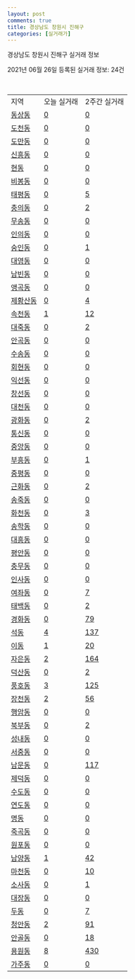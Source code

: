 ```yaml
---
layout: post
comments: true
title: 경상남도 창원시 진해구
categories: [실거래가]
---
```


경상남도 창원시 진해구 실거래 정보

2021년 06월 26일 등록된 실거래 정보: 24건

<script type="text/javascript">
  google.charts.load('current', {'packages':['corechart']});
  google.charts.setOnLoadCallback(drawChart);

  function drawChart() {
    var data = google.visualization.arrayToDataTable([['거래일', '매매', '전월세', '전매'], ['2021-02', 0, 13, 0], ['2021-03', 5, 51, 0], ['2021-04', 185, 142, 0], ['2021-05', 250, 426, 6], ['2021-06', 124, 136, 6]]);

    var options = {
      title: '최근 유형별 거래량 추이',
      legend: { position: 'bottom' }
    };

    var chart = new google.visualization.LineChart(document.getElementById('columnchart_material'));
    chart.draw(data, (options));
  }
</script>

<div id="columnchart_material" style="width: 450px; margin-left: -35px"></div>
<br>
<table class="sortable">
  <tr>
    <td>지역</td>
    <td>오늘 실거래</td>
    <td>2주간 실거래</td>
  </tr>

  
  <tr class="item">
    <td><a href="4812910100.html">동상동</a></td>
    <td><a href="4812910100.html">0</a></td>
    <td><a href="4812910100.html">0</a></td>
  </tr>
    

  <tr class="item">
    <td><a href="4812910200.html">도천동</a></td>
    <td><a href="4812910200.html">0</a></td>
    <td><a href="4812910200.html">0</a></td>
  </tr>
    

  <tr class="item">
    <td><a href="4812910300.html">도만동</a></td>
    <td><a href="4812910300.html">0</a></td>
    <td><a href="4812910300.html">0</a></td>
  </tr>
    

  <tr class="item">
    <td><a href="4812910400.html">신흥동</a></td>
    <td><a href="4812910400.html">0</a></td>
    <td><a href="4812910400.html">0</a></td>
  </tr>
    

  <tr class="item">
    <td><a href="4812910500.html">현동</a></td>
    <td><a href="4812910500.html">0</a></td>
    <td><a href="4812910500.html">0</a></td>
  </tr>
    

  <tr class="item">
    <td><a href="4812910600.html">비봉동</a></td>
    <td><a href="4812910600.html">0</a></td>
    <td><a href="4812910600.html">0</a></td>
  </tr>
    

  <tr class="item">
    <td><a href="4812910700.html">태평동</a></td>
    <td><a href="4812910700.html">0</a></td>
    <td><a href="4812910700.html">5</a></td>
  </tr>
    

  <tr class="item">
    <td><a href="4812910800.html">충의동</a></td>
    <td><a href="4812910800.html">0</a></td>
    <td><a href="4812910800.html">2</a></td>
  </tr>
    

  <tr class="item">
    <td><a href="4812910900.html">무송동</a></td>
    <td><a href="4812910900.html">0</a></td>
    <td><a href="4812910900.html">0</a></td>
  </tr>
    

  <tr class="item">
    <td><a href="4812911000.html">인의동</a></td>
    <td><a href="4812911000.html">0</a></td>
    <td><a href="4812911000.html">0</a></td>
  </tr>
    

  <tr class="item">
    <td><a href="4812911100.html">숭인동</a></td>
    <td><a href="4812911100.html">0</a></td>
    <td><a href="4812911100.html">1</a></td>
  </tr>
    

  <tr class="item">
    <td><a href="4812911200.html">대영동</a></td>
    <td><a href="4812911200.html">0</a></td>
    <td><a href="4812911200.html">0</a></td>
  </tr>
    

  <tr class="item">
    <td><a href="4812911300.html">남빈동</a></td>
    <td><a href="4812911300.html">0</a></td>
    <td><a href="4812911300.html">0</a></td>
  </tr>
    

  <tr class="item">
    <td><a href="4812911400.html">앵곡동</a></td>
    <td><a href="4812911400.html">0</a></td>
    <td><a href="4812911400.html">0</a></td>
  </tr>
    

  <tr class="item">
    <td><a href="4812911500.html">제황산동</a></td>
    <td><a href="4812911500.html">0</a></td>
    <td><a href="4812911500.html">4</a></td>
  </tr>
    

  <tr class="item">
    <td><a href="4812911600.html">속천동</a></td>
    <td><a href="4812911600.html">1</a></td>
    <td><a href="4812911600.html">12</a></td>
  </tr>
    

  <tr class="item">
    <td><a href="4812911700.html">대죽동</a></td>
    <td><a href="4812911700.html">0</a></td>
    <td><a href="4812911700.html">2</a></td>
  </tr>
    

  <tr class="item">
    <td><a href="4812911800.html">안곡동</a></td>
    <td><a href="4812911800.html">0</a></td>
    <td><a href="4812911800.html">0</a></td>
  </tr>
    

  <tr class="item">
    <td><a href="4812911900.html">수송동</a></td>
    <td><a href="4812911900.html">0</a></td>
    <td><a href="4812911900.html">0</a></td>
  </tr>
    

  <tr class="item">
    <td><a href="4812912000.html">회현동</a></td>
    <td><a href="4812912000.html">0</a></td>
    <td><a href="4812912000.html">0</a></td>
  </tr>
    

  <tr class="item">
    <td><a href="4812912100.html">익선동</a></td>
    <td><a href="4812912100.html">0</a></td>
    <td><a href="4812912100.html">0</a></td>
  </tr>
    

  <tr class="item">
    <td><a href="4812912200.html">창선동</a></td>
    <td><a href="4812912200.html">0</a></td>
    <td><a href="4812912200.html">0</a></td>
  </tr>
    

  <tr class="item">
    <td><a href="4812912300.html">대천동</a></td>
    <td><a href="4812912300.html">0</a></td>
    <td><a href="4812912300.html">0</a></td>
  </tr>
    

  <tr class="item">
    <td><a href="4812912400.html">광화동</a></td>
    <td><a href="4812912400.html">0</a></td>
    <td><a href="4812912400.html">2</a></td>
  </tr>
    

  <tr class="item">
    <td><a href="4812912500.html">통신동</a></td>
    <td><a href="4812912500.html">0</a></td>
    <td><a href="4812912500.html">0</a></td>
  </tr>
    

  <tr class="item">
    <td><a href="4812912600.html">중앙동</a></td>
    <td><a href="4812912600.html">0</a></td>
    <td><a href="4812912600.html">0</a></td>
  </tr>
    

  <tr class="item">
    <td><a href="4812912700.html">부흥동</a></td>
    <td><a href="4812912700.html">0</a></td>
    <td><a href="4812912700.html">1</a></td>
  </tr>
    

  <tr class="item">
    <td><a href="4812912800.html">중평동</a></td>
    <td><a href="4812912800.html">0</a></td>
    <td><a href="4812912800.html">0</a></td>
  </tr>
    

  <tr class="item">
    <td><a href="4812912900.html">근화동</a></td>
    <td><a href="4812912900.html">0</a></td>
    <td><a href="4812912900.html">2</a></td>
  </tr>
    

  <tr class="item">
    <td><a href="4812913000.html">송죽동</a></td>
    <td><a href="4812913000.html">0</a></td>
    <td><a href="4812913000.html">0</a></td>
  </tr>
    

  <tr class="item">
    <td><a href="4812913100.html">화천동</a></td>
    <td><a href="4812913100.html">0</a></td>
    <td><a href="4812913100.html">3</a></td>
  </tr>
    

  <tr class="item">
    <td><a href="4812913200.html">송학동</a></td>
    <td><a href="4812913200.html">0</a></td>
    <td><a href="4812913200.html">0</a></td>
  </tr>
    

  <tr class="item">
    <td><a href="4812913300.html">대흥동</a></td>
    <td><a href="4812913300.html">0</a></td>
    <td><a href="4812913300.html">0</a></td>
  </tr>
    

  <tr class="item">
    <td><a href="4812913400.html">평안동</a></td>
    <td><a href="4812913400.html">0</a></td>
    <td><a href="4812913400.html">0</a></td>
  </tr>
    

  <tr class="item">
    <td><a href="4812913500.html">충무동</a></td>
    <td><a href="4812913500.html">0</a></td>
    <td><a href="4812913500.html">0</a></td>
  </tr>
    

  <tr class="item">
    <td><a href="4812913600.html">인사동</a></td>
    <td><a href="4812913600.html">0</a></td>
    <td><a href="4812913600.html">0</a></td>
  </tr>
    

  <tr class="item">
    <td><a href="4812913700.html">여좌동</a></td>
    <td><a href="4812913700.html">0</a></td>
    <td><a href="4812913700.html">7</a></td>
  </tr>
    

  <tr class="item">
    <td><a href="4812913800.html">태백동</a></td>
    <td><a href="4812913800.html">0</a></td>
    <td><a href="4812913800.html">2</a></td>
  </tr>
    

  <tr class="item">
    <td><a href="4812913900.html">경화동</a></td>
    <td><a href="4812913900.html">0</a></td>
    <td><a href="4812913900.html">79</a></td>
  </tr>
    

  <tr class="item">
    <td><a href="4812914000.html">석동</a></td>
    <td><a href="4812914000.html">4</a></td>
    <td><a href="4812914000.html">137</a></td>
  </tr>
    

  <tr class="item">
    <td><a href="4812914100.html">이동</a></td>
    <td><a href="4812914100.html">1</a></td>
    <td><a href="4812914100.html">20</a></td>
  </tr>
    

  <tr class="item">
    <td><a href="4812914200.html">자은동</a></td>
    <td><a href="4812914200.html">2</a></td>
    <td><a href="4812914200.html">164</a></td>
  </tr>
    

  <tr class="item">
    <td><a href="4812914300.html">덕산동</a></td>
    <td><a href="4812914300.html">0</a></td>
    <td><a href="4812914300.html">2</a></td>
  </tr>
    

  <tr class="item">
    <td><a href="4812914400.html">풍호동</a></td>
    <td><a href="4812914400.html">3</a></td>
    <td><a href="4812914400.html">125</a></td>
  </tr>
    

  <tr class="item">
    <td><a href="4812914500.html">장천동</a></td>
    <td><a href="4812914500.html">2</a></td>
    <td><a href="4812914500.html">56</a></td>
  </tr>
    

  <tr class="item">
    <td><a href="4812914600.html">행암동</a></td>
    <td><a href="4812914600.html">0</a></td>
    <td><a href="4812914600.html">0</a></td>
  </tr>
    

  <tr class="item">
    <td><a href="4812914700.html">북부동</a></td>
    <td><a href="4812914700.html">0</a></td>
    <td><a href="4812914700.html">2</a></td>
  </tr>
    

  <tr class="item">
    <td><a href="4812914800.html">성내동</a></td>
    <td><a href="4812914800.html">0</a></td>
    <td><a href="4812914800.html">0</a></td>
  </tr>
    

  <tr class="item">
    <td><a href="4812914900.html">서중동</a></td>
    <td><a href="4812914900.html">0</a></td>
    <td><a href="4812914900.html">0</a></td>
  </tr>
    

  <tr class="item">
    <td><a href="4812915000.html">남문동</a></td>
    <td><a href="4812915000.html">0</a></td>
    <td><a href="4812915000.html">117</a></td>
  </tr>
    

  <tr class="item">
    <td><a href="4812915100.html">제덕동</a></td>
    <td><a href="4812915100.html">0</a></td>
    <td><a href="4812915100.html">0</a></td>
  </tr>
    

  <tr class="item">
    <td><a href="4812915200.html">수도동</a></td>
    <td><a href="4812915200.html">0</a></td>
    <td><a href="4812915200.html">0</a></td>
  </tr>
    

  <tr class="item">
    <td><a href="4812915300.html">연도동</a></td>
    <td><a href="4812915300.html">0</a></td>
    <td><a href="4812915300.html">0</a></td>
  </tr>
    

  <tr class="item">
    <td><a href="4812915400.html">명동</a></td>
    <td><a href="4812915400.html">0</a></td>
    <td><a href="4812915400.html">0</a></td>
  </tr>
    

  <tr class="item">
    <td><a href="4812915500.html">죽곡동</a></td>
    <td><a href="4812915500.html">0</a></td>
    <td><a href="4812915500.html">0</a></td>
  </tr>
    

  <tr class="item">
    <td><a href="4812915600.html">원포동</a></td>
    <td><a href="4812915600.html">0</a></td>
    <td><a href="4812915600.html">0</a></td>
  </tr>
    

  <tr class="item">
    <td><a href="4812915700.html">남양동</a></td>
    <td><a href="4812915700.html">1</a></td>
    <td><a href="4812915700.html">42</a></td>
  </tr>
    

  <tr class="item">
    <td><a href="4812915800.html">마천동</a></td>
    <td><a href="4812915800.html">0</a></td>
    <td><a href="4812915800.html">10</a></td>
  </tr>
    

  <tr class="item">
    <td><a href="4812915900.html">소사동</a></td>
    <td><a href="4812915900.html">0</a></td>
    <td><a href="4812915900.html">1</a></td>
  </tr>
    

  <tr class="item">
    <td><a href="4812916000.html">대장동</a></td>
    <td><a href="4812916000.html">0</a></td>
    <td><a href="4812916000.html">0</a></td>
  </tr>
    

  <tr class="item">
    <td><a href="4812916100.html">두동</a></td>
    <td><a href="4812916100.html">0</a></td>
    <td><a href="4812916100.html">7</a></td>
  </tr>
    

  <tr class="item">
    <td><a href="4812916200.html">청안동</a></td>
    <td><a href="4812916200.html">2</a></td>
    <td><a href="4812916200.html">91</a></td>
  </tr>
    

  <tr class="item">
    <td><a href="4812916300.html">안골동</a></td>
    <td><a href="4812916300.html">0</a></td>
    <td><a href="4812916300.html">18</a></td>
  </tr>
    

  <tr class="item">
    <td><a href="4812916400.html">용원동</a></td>
    <td><a href="4812916400.html">8</a></td>
    <td><a href="4812916400.html">430</a></td>
  </tr>
    

  <tr class="item">
    <td><a href="4812916500.html">가주동</a></td>
    <td><a href="4812916500.html">0</a></td>
    <td><a href="4812916500.html">0</a></td>
  </tr>
    


</table>


    